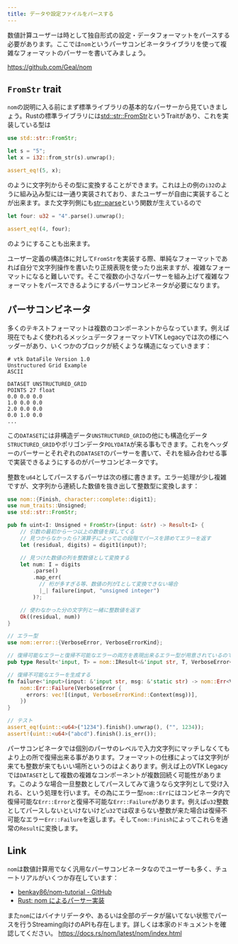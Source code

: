 ```yaml
---
title: データや設定ファイルをパースする
---
```

数値計算ユーザーは時として独自形式の設定・データフォーマットをパースする必要があります。ここでは`nom`というパーサコンビネータライブラリを使って複雑なフォーマットのパーサーを書いてみましょう。

https://github.com/Geal/nom

`FromStr` trait
----------------
`nom`の説明に入る前にまず標準ライブラリの基本的なパーサーから見ていきましょう。Rustの標準ライブラリには[std::str::FromStr](https://doc.rust-lang.org/stable/std/str/trait.FromStr.html)というTraitがあり、これを実装している型は

```rust
use std::str::FromStr;

let s = "5";
let x = i32::from_str(s).unwrap();

assert_eq!(5, x);
```

のように文字列からその型に変換することができます。これは上の例の`i32`のように組み込み型には一通り実装されており、またユーザーが自由に実装することが出来ます。また文字列側にも[str::parse](https://doc.rust-lang.org/stable/std/primitive.str.html#method.parse)という関数が生えているので

```rust
let four: u32 = "4".parse().unwrap();

assert_eq!(4, four);
```

のようにすることも出来ます。

ユーザー定義の構造体に対して`FromStr`を実装する際、単純なフォーマットであれば自分で文字列操作を書いたり正規表現を使ったり出来ますが、複雑なフォーマットになると難しいです。そこで複数の小さなパーサーを組み上げて複雑なフォーマットをパースできるようにするパーサコンビネータが必要になります。

パーサコンビネータ
-------------------
多くのテキストフォーマットは複数のコンポーネントからなっています。例えば現在でもよく使われるメッシュデータフォーマットVTK Legacyでは次の様にヘッダーがあり、いくつかのブロックが続くような構造になっていきます：

```text
# vtk DataFile Version 1.0
Unstructured Grid Example
ASCII

DATASET UNSTRUCTURED_GRID
POINTS 27 float
0.0 0.0 0.0
1.0 0.0 0.0
2.0 0.0 0.0
0.0 1.0 0.0
...
```

この`DATASET`には非構造データ`UNSTRUCTURED_GRID`の他にも構造化データ`STRUCTURED_GRID`やポリゴンデータ`POLYDATA`が来る事もできます。これをヘッダーのパーサーとそれぞれの`DATASET`のパーサーを書いて、それを組み合わせる事で実装できるようにするのがパーサコンビネータです。

整数を`u64`としてパースするパーサは次の様に書きます。エラー処理が少し複雑ですが、文字列から連続した数値を抜き出して整数型に変換します：

```rust
use nom::{Finish, character::complete::digit1};
use num_traits::Unsigned;
use std::str::FromStr;

pub fn uint<I: Unsigned + FromStr>(input: &str) -> Result<I> {
    // 引数の最初から一つ以上の数値を探してくる
    // 見つからなかったら?演算子によってこの段階でパースを諦めてエラーを返す
    let (residual, digits) = digit1(input)?;

    // 見つけた数値の列を整数値として変換する
    let num: I = digits
        .parse()
        .map_err(
          // 桁が多すぎる等、数値の列がIとして変換できない場合
          |_| failure(input, "unsigned integer")
        )?;

    // 使わなかった分の文字列と一緒に整数値を返す
    Ok((residual, num))
}

// エラー型
use nom::error::{VerboseError, VerboseErrorKind};

// 復帰可能なエラーと復帰不可能なエラーの両方を表現出来るエラー型が用意されているのでそれを使う
pub type Result<'input, T> = nom::IResult<&'input str, T, VerboseError<&'input str>>;

// 復帰不可能なエラーを生成する
fn failure<'input>(input: &'input str, msg: &'static str) -> nom::Err<VerboseError<&'input str>> {
    nom::Err::Failure(VerboseError {
      errors: vec![(input, VerboseErrorKind::Context(msg))],
    })
}

// テスト
assert_eq!(uint::<u64>("1234").finish().unwrap(), ("", 1234));
assert!(uint::<u64>("abcd").finish().is_err());
```

パーサコンビネータでは個別のパーサのレベルで入力文字列にマッチしなくてもより上の所で復帰出来る事があります。フォーマットの仕様によっては文字列が来ても整数が来てもいい場所というのはよくあります。例えば上のVTK Legacyでは`DATASET`として複数の複雑なコンポーネントが複数回続く可能性があります。このような場合一旦整数としてパースしてみて違うなら文字列として受け入れる、という処理を行います。その為にエラー型`nom::Err`にはコンビネータ内で復帰可能な`Err::Error`と復帰不可能な`Err::Failure`があります。例えば`u32`整数としてパースしないといけないけど`u32`では収まらない整数が来た場合は復帰不可能なエラー`Err::Failure`を返します。そして`nom::Finish`によってこれらを通常の`Result`に変換します。

Link
-----

`nom`は数値計算用でなく汎用なパーサコンビネータなのでユーザーも多く、チュートリアルがいくつか存在しています：

- [benkay86/nom-tutorial - GitHub](https://github.com/benkay86/nom-tutorial/)
- [Rust: nom によるパーサー実装](https://hazm.at/mox/lang/rust/nom/index.html)

また`nom`にはバイナリデータや、あるいは全部のデータが届いてない状態でパースを行うStreaming向けのAPIも存在します。詳しくは本家のドキュメントを確認してください。
https://docs.rs/nom/latest/nom/index.html
